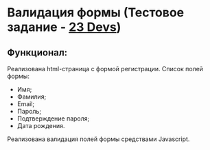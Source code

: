 # Валидация формы (Тестовое задание - [23 Devs](https://cloud.mail.ru/public/KN2F/TW4dPYs6n))

## Функционал:

Реализована html-страница с формой регистрации. Список полей формы:

- Имя;
- Фамилия;
- Email;
- Пароль;
- Подтверждение пароля;
- Дата рождения.

Реализована валидация полей формы средствами Javascript.
